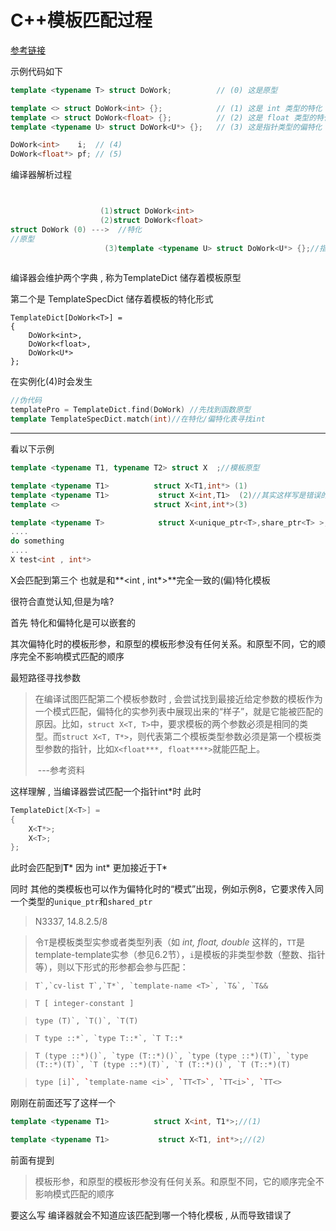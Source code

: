 # C++模板匹配过程

[参考链接](https://github.com/wuye9036/CppTemplateTutorial)

示例代码如下



```c++
template <typename T> struct DoWork;	      // (0) 这是原型

template <> struct DoWork<int> {};            // (1) 这是 int 类型的特化
template <> struct DoWork<float> {};          // (2) 这是 float 类型的特化
template <typename U> struct DoWork<U*> {};   // (3) 这是指针类型的偏特化

DoWork<int>    i;  // (4)
DoWork<float*> pf; // (5)
```

编译器解析过程



```c++


					(1)struct DoWork<int>
					(2)struct DoWork<float>
struct DoWork (0) --->  //特化
//原型                
    				 (3)template <typename U> struct DoWork<U*> {};//指针类型的偏特化
    				 
```



编译器会维护两个字典 , 称为TemplateDict 储存着模板原型

第二个是 TemplateSpecDict 储存着模板的特化形式

```fake code
TemplateDict[DoWork<T>] = 
{
    DoWork<int>,
    DoWork<float>,
    DoWork<U*>                     
};
```

在实例化(4)时会发生

```c++
//伪代码
templatePro = TemplateDict.find(DoWork) //先找到函数原型
template TemplateSpecDict.match(int)//在特化/偏特化表寻找int

```



------



看以下示例

```c++
template <typename T1, typename T2> struct X  ;//模板原型

template <typename T1>			struct X<T1,int*> (1)
template <typename T1>           struct X<int,T1>  (2)//其实这样写是错误的
template <>           			struct X<int,int*>(3)

template <typename T>            struct X<unique_ptr<T>,share_ptr<T> >; 
....
do something
....
X test<int , int*>
```

X会匹配到第三个 也就是和**<int , int*>**完全一致的(偏)特化模板

很符合直觉认知,但是为啥?



首先 特化和偏特化是可以嵌套的

其次偏特化时的模板形参，和原型的模板形参没有任何关系。和原型不同，它的顺序完全不影响模式匹配的顺序

最短路径寻找参数

> 在编译试图匹配第二个模板参数时 , 会尝试找到最接近给定参数的模板作为一个模式匹配，偏特化的实参列表中展现出来的“样子”，就是它能被匹配的原因。比如，`struct X<T, T>`中，要求模板的两个参数必须是相同的类型。而`struct X<T, T*>`，则代表第二个模板类型参数必须是第一个模板类型参数的指针，比如`X<float***, float****>`就能匹配上。
>
> ​																			 ---参考资料

这样理解 , 当编译器尝试匹配一个指针int*时 此时

```c++
TemplateDict[X<T>] = 
{
    X<T*>;
    X<T>;    
};
```

此时会匹配到**T*** 因为 int* 更加接近于T*

同时 其他的类模板也可以作为偏特化时的“模式”出现，例如示例8，它要求传入同一个类型的`unique_ptr`和`shared_ptr`

> N3337, 14.8.2.5/8

> 令`T`是模板类型实参或者类型列表（如 *int, float, double*  这样的，`TT`是template-template实参（参见6.2节），`i`是模板的非类型参数（整数、指针等），则以下形式的形参都会参与匹配：

> ```
> T`,`cv-list T`,`T*`, `template-name <T>`, `T&`, `T&&
> ```

> ```
> T [ integer-constant ]
> ```

> ```
> type (T)`, `T()`, `T(T)
> ```

> ```
> T type ::*`, `type T::*`, `T T::*
> ```

> ```
> T (type ::*)()`, `type (T::*)()`, `type (type ::*)(T)`, `type (T::*)(T)`, `T (type ::*)(T)`, `T (T::*)()`, `T (T::*)(T)
> ```

> ```c++
> type [i]`, `template-name <i>`, `TT<T>`, `TT<i>`, `TT<>
> ```

刚刚在前面还写了这样一个

```c++
template <typename T1>			struct X<int, T1*>;//(1)

template <typename T1>           struct X<T1, int*>;//(2)
```

前面有提到

> 模板形参，和原型的模板形参没有任何关系。和原型不同，它的顺序完全不影响模式匹配的顺序

要这么写  编译器就会不知道应该匹配到哪一个特化模板 , 从而导致错误了